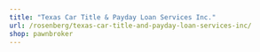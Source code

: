 ```yaml
---
title: "Texas Car Title & Payday Loan Services Inc."
url: /rosenberg/texas-car-title-and-payday-loan-services-inc/
shop: pawnbroker
---
```

